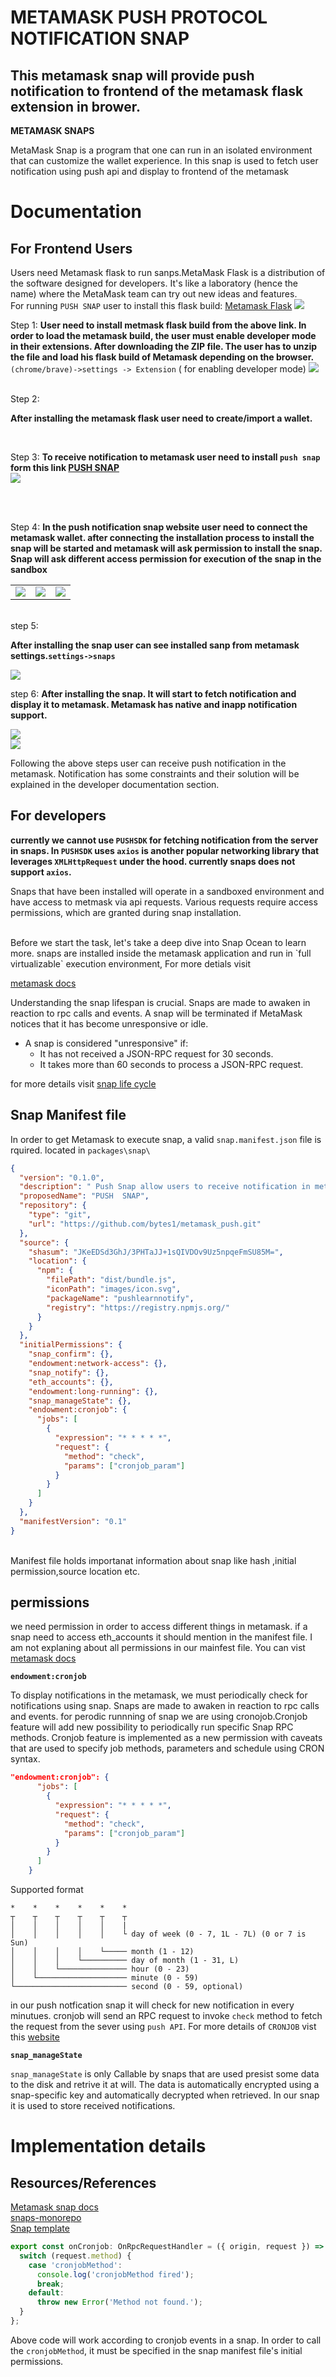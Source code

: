 # METAMASK PUSH PROTOCOL NOTIFICATION SNAP

## This metamask snap will provide push notification to frontend of the metamask flask extension in brower.

**METAMASK SNAPS**

<p>MetaMask Snap is a program that one can run in an isolated environment that can customize the wallet experience. In this snap is used to fetch user notification using push api and display to frontend of the metamask </p>

# Documentation

## For Frontend Users

Users need Metamask flask to run sanps.MetaMask Flask is a distribution of the software designed for developers. It's like a laboratory (hence the name) where the MetaMask team can try out new ideas and features. <br>
For running `PUSH SNAP` user to install this flask build: [Metamask Flask](https://vault.elephantdrive.com/web_access/shares/v2/links/redeem_share.aspx#/AAAAAAAAAACtX30fww3OcQ/1)
<img src="images/metamask.png"/>

Step 1: **User need to install metmask flask build from the above link. In order to load the metamask build, the user must enable developer mode in their extensions. After downloading the ZIP file. The user has to unzip the file and load his flask build of Metamask depending on the browser.**
`(chrome/brave)->settings -> Extension` ( for enabling developer mode)
<img src="images/devloper_mode.jpg"/>

<br>
Step 2:

**After installing the metamask flask user need to create/import a wallet.**

<br>

Step 3:
**To receive notification to metamask user need to install `push snap` form this link [PUSH SNAP](https://push1.netlify.app/)** <br>
<img src="images/push_snap_website.jpg">

<br><br>

Step 4:
**In the push notification snap website user need to connect the metamask wallet. after connecting the installation process to install the snap will be started and metamask will ask permission to install the snap. Snap will ask different access permission for execution of the snap in the sandbox**

<table>
  <tr>
    <td valign="top">
    <img src="images/data_access.jpg"/>
    </td>
    <td valign="top">
    <img src="images/npm_snap.jpg"/>
    </td>
     <td valign="top">
    <img src="images/pushlearn.jpg"/>
    </td>
  </tr>
</table>
<br>
step 5:

**After installing the snap user can see installed sanp from metamask settings.`settings->snaps`** <br>

<img src="images/snap_running.jpg"/>
<br>

step 6: **After installing the snap. It will start to fetch notification and display it to metamask. Metamask has native and inapp notification support.** <br>

<img src="images/notification_expand.jpg"> <br>
<img src="images/notification_box.jpg"> <br>

Following the above steps user can receive push notification in the metamask. Notification has some constraints and their solution will be explained in the developer documentation section.

## For developers

**currently we cannot use `PUSHSDK` for fetching notification from the server in snaps. In `PUSHSDK` uses `axios` is another popular networking library that leverages `XMLHttpRequest` under the hood. currently snaps does not support `axios`.**

<p>Snaps that have been installed will operate in a sandboxed environment and have access to metmask via api requests. Various requests require access permissions, which are granted during snap installation. </p>

<br>
Before we start the task, let's take a deep dive into Snap Ocean to learn more. snaps are installed inside the metamask application and run in `full virtualizable` execution environment, For more detials visit

[metamask docs](https://docs.metamask.io/guide/snaps.html#execution-environment)

Understanding the snap lifespan is crucial. Snaps are made to awaken in reaction to rpc calls and events. A snap will be terminated if MetaMask notices that it has become unresponsive or idle.

- A snap is considered "unresponsive" if:
  - It has not received a JSON-RPC request for 30 seconds.
  - It takes more than 60 seconds to process a JSON-RPC request.

for more details visit [snap life cycle](https://docs.metamask.io/guide/snaps-development-guide.html#the-snap-lifecycle)

## Snap Manifest file

In order to get Metamask to execute snap, a valid `snap.manifest.json` file is rquired. located in `packages\snap\`

```json
{
  "version": "0.1.0",
  "description": " Push Snap allow users to receive notification in metamask",
  "proposedName": "PUSH  SNAP",
  "repository": {
    "type": "git",
    "url": "https://github.com/bytes1/metamask_push.git"
  },
  "source": {
    "shasum": "JKeEDSd3GhJ/3PHTaJJ+1sQIVDOv9Uz5npqeFmSU85M=",
    "location": {
      "npm": {
        "filePath": "dist/bundle.js",
        "iconPath": "images/icon.svg",
        "packageName": "pushlearnnotify",
        "registry": "https://registry.npmjs.org/"
      }
    }
  },
  "initialPermissions": {
    "snap_confirm": {},
    "endowment:network-access": {},
    "snap_notify": {},
    "eth_accounts": {},
    "endowment:long-running": {},
    "snap_manageState": {},
    "endowment:cronjob": {
      "jobs": [
        {
          "expression": "* * * * *",
          "request": {
            "method": "check",
            "params": ["cronjob_param"]
          }
        }
      ]
    }
  },
  "manifestVersion": "0.1"
}
```

<br>
Manifest file holds importanat information about snap like hash ,initial permission,source location etc.

## permissions

we need permission in order to access different things in metamask. if a snap need to access eth_accounts it should mention in the manifest file. I am not explaning about all permissions in our mainfest file. You can vist [metamask docs](https://docs.metamask.io/guide/snaps-development-guide.html#permissions)

**`endowment:cronjob`** <br>

To display notifications in the metamask, we must periodically check for notifications using snap. Snaps are made to awaken in reaction to rpc calls and events. for perodic runnning of snap we are using cronojob.Cronjob feature will add new possibility to periodically run specific Snap RPC methods. Cronjob feature is implemented as a new permission with caveats that are used to specify job methods, parameters and schedule using CRON syntax.

```json
"endowment:cronjob": {
      "jobs": [
        {
          "expression": "* * * * *",
          "request": {
            "method": "check",
            "params": ["cronjob_param"]
          }
        }
      ]
    }
```

Supported format

```
*    *    *    *    *    *
┬    ┬    ┬    ┬    ┬    ┬
│    │    │    │    │    |
│    │    │    │    │    └ day of week (0 - 7, 1L - 7L) (0 or 7 is Sun)
│    │    │    │    └───── month (1 - 12)
│    │    │    └────────── day of month (1 - 31, L)
│    │    └─────────────── hour (0 - 23)
│    └──────────────────── minute (0 - 59)
└───────────────────────── second (0 - 59, optional)
```

in our push notfication snap it will check for new notification in every minutues. cronjob will send an RPC request to invoke `check` method to fetch the request from the sever using `push API`. For more details of `CRONJOB` vist this [website](https://crontab.guru/every-2-minutes)

**`snap_manageState`**

`snap_manageState` is only Callable by snaps that are used presist some data to the disk and retrive it at will. The data is automatically encrypted using a snap-specific key and automatically decrypted when retrieved. In our snap it is used to store received notifications.

# Implementation details

## Resources/References

[Metamask snap docs](https://docs.metamask.io/guide/snaps.html#extend-the-functionality-of-metamask) <br>
[snaps-monorepo](https://github.com/MetaMask/snaps-monorepo) <br>
[Snap template](https://github.com/MetaMask/template-snap-monorepo)<br>

```typescript
export const onCronjob: OnRpcRequestHandler = ({ origin, request }) => {
  switch (request.method) {
    case 'cronjobMethod':
      console.log('cronjobMethod fired');
      break;
    default:
      throw new Error('Method not found.');
  }
};
```

Above code will work according to cronjob events in a snap. In order to call the `cronjobMethod`, it must be specified in the snap manifest file's initial permissions.
